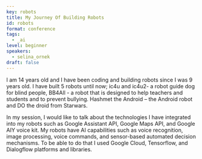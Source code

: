 ```yaml
---
key: robots
title: My Journey Of Building Robots
id: robots
format: conference
tags:
  - _ai
level: beginner
speakers:
  - selina_ornek
draft: false
---
```


I am 14 years old and I have been coding and building robots since I was 9 years old. I have built 5 robots until now; ic4u and ic4u2- a robot guide dog for blind people, BB4All - a robot that is designed to help teachers and students and to prevent bullying. Hashmet the Android – the Android robot and DO the droid from Starwars. 

In my session, I would like to talk about the technologies I have integrated into my robots such as Google Assistant API, Google Maps API, and Google AIY voice kit. My robots have AI capabilities such as voice recognition, image processing, voice commands, and sensor-based automated decision mechanisms. To be able to do that I used Google Cloud, Tensorflow, and Dialogflow platforms and libraries. 
